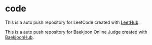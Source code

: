 # code
This is a auto push repository for LeetCode created with [LeetHub](https://github.com/QasimWani/LeetHub/labels/feature).

This is a auto push repository for Baekjoon Online Judge created with [BaekjoonHub](https://github.com/BaekjoonHub/BaekjoonHub).
